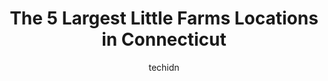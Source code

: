 ---
layout: ampstory
image: https://i0.wp.com/?resize=640,853
author: techidn
featured: false
description: Explore the diverse Little Farm scene in Connecticut, home to an incredible selection of 5 establishments catering to every taste. Whether youre in search of iconic favorites or undiscovere
title: The 5 Largest Little Farms Locations in Connecticut
cover:
   title: The 5 Largest Little Farms Locations in Connecticut
   subtitle: RICKPATE
   background: 

pages: 
 - layout: thirds
   top: <h1>#1 Little River at Lemeks</h1>
   bottom: "<p>Fresh produce - you cant beat it with your asphalt-bound supermarket. ...Fresh seasonal vegetables, greens, fruits, honey, and (see my photo of their «crop availabili</p>"
   background: https://images.unsplash.com/photo-1533735380053-eb8d0759b24a?ixlib=rb-4.0.3&ixid=MnwxMjA3fDB8MHxwaG90by1wYWdlfHx8fGVufDB8fHx8&auto=format&fit=crop&w=640&h=853&q=80
   backgroundblur: true
 - layout: thirds
   top: <h1>#2 Little Dipper Farm</h1>
   bottom: "<p>Beautiful farm in Brooklyn CT. Became a member and am surprised at how many wonderful experience come from that from hiking, to talking with Sarah the master farmer while</p>"
   background: https://images.unsplash.com/photo-1509114397022-ed747cca3f65?ixlib=rb-4.0.3&ixid=MnwxMjA3fDB8MHxwaG90by1wYWdlfHx8fGVufDB8fHx8&auto=format&fit=crop&w=640&h=853&q=80
   cta:
      link: https://paketmu.com/the-5-largest-little-farms-locations-in-connecticut/
      text: The 5 Largest Little Farms Locations in Connecticut
 - layout: thirds
   top: <h1>#3 Little Portion Acres</h1>
   bottom: "<p>cute little spot on wallingford road. so beautiful with such pretty flowers and yummy produce. 10/10 recommended!</p>"
   background: https://images.unsplash.com/photo-1518640467707-6811f4a6ab73?ixlib=rb-4.0.3&ixid=MnwxMjA3fDB8MHxwaG90by1wYWdlfHx8fGVufDB8fHx8&auto=format&fit=crop&w=640&h=853&q=80
   cta:
      link: https://paketmu.com/the-5-largest-little-farms-locations-in-connecticut/
      text: The 5 Largest Little Farms Locations in Connecticut
 - layout: thirds
   top: <h1>#4 Little Farm on Main</h1>
   bottom: "<p>376 Main St S, Bethlehem, CT 06751, United States</p>"
   background: https://images.unsplash.com/photo-1608501821300-4f99e58bba77?ixlib=rb-4.0.3&ixid=MnwxMjA3fDB8MHxwaG90by1wYWdlfHx8fGVufDB8fHx8&auto=format&fit=crop&w=640&h=853&q=80
   cta:
      link: https://paketmu.com/the-5-largest-little-farms-locations-in-connecticut/
      text: The 5 Largest Little Farms Locations in Connecticut
 - layout: thirds
   top: <h1>#5 Little Things Farm</h1>
   bottom: "<p>103 Hanover Rd, Newtown, CT 06470, United States</p>"
   background: https://images.unsplash.com/photo-1527066579998-dbbae57f45ce?ixlib=rb-4.0.3&ixid=MnwxMjA3fDB8MHxwaG90by1wYWdlfHx8fGVufDB8fHx8&auto=format&fit=crop&w=640&h=853&q=80
   cta:
      link: https://paketmu.com/the-5-largest-little-farms-locations-in-connecticut/
      text: The 5 Largest Little Farms Locations in Connecticut

 - layout: thirds
   middle: Continue reading...
   background: https://images.unsplash.com/photo-1546497974-b213c9efb599?ixlib=rb-4.0.3&ixid=MnwxMjA3fDB8MHxwaG90by1wYWdlfHx8fGVufDB8fHx8&auto=format&fit=crop&w=640&h=853&q=80
   cta:
      link: https://paketmu.com/the-5-largest-little-farms-locations-in-connecticut/
      text: The 5 Largest Little Farms Locations in Connecticut
      
---
